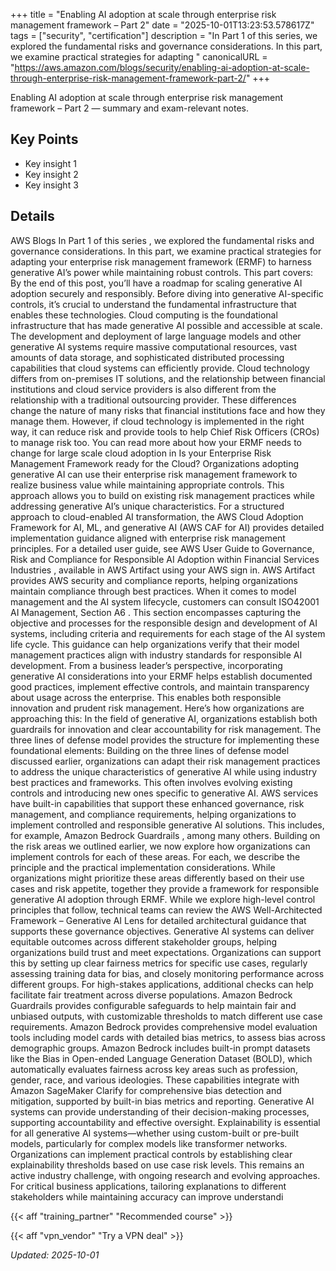 +++
title = "Enabling AI adoption at scale through enterprise risk management framework – Part 2"
date = "2025-10-01T13:23:53.578617Z"
tags = ["security", "certification"]
description = "In Part 1 of this series, we explored the fundamental risks and governance considerations. In this part, we examine practical strategies for adapting "
canonicalURL = "https://aws.amazon.com/blogs/security/enabling-ai-adoption-at-scale-through-enterprise-risk-management-framework-part-2/"
+++

Enabling AI adoption at scale through enterprise risk management framework – Part 2 — summary and exam-relevant notes.

## Key Points
- Key insight 1
- Key insight 2
- Key insight 3

## Details
AWS Blogs In Part 1 of this series , we explored the fundamental risks and governance considerations. In this part, we examine practical strategies for adapting your enterprise risk management framework (ERMF) to harness generative AI’s power while maintaining robust controls. This part covers: By the end of this post, you’ll have a roadmap for scaling generative AI adoption securely and responsibly. Before diving into generative AI-specific controls, it’s crucial to understand the fundamental infrastructure that enables these technologies. Cloud computing is the foundational infrastructure that has made generative AI possible and accessible at scale. The development and deployment of large language models and other generative AI systems require massive computational resources, vast amounts of data storage, and sophisticated distributed processing capabilities that cloud systems can efficiently provide. Cloud technology differs from on-premises IT solutions, and the relationship between financial institutions and cloud service providers is also different from the relationship with a traditional outsourcing provider. These differences change the nature of many risks that financial institutions face and how they manage them. However, if cloud technology is implemented in the right way, it can reduce risk and provide tools to help Chief Risk Officers (CROs) to manage risk too. You can read more about how your ERMF needs to change for large scale cloud adoption in Is your Enterprise Risk Management Framework ready for the Cloud? Organizations adopting generative AI can use their enterprise risk management framework to realize business value while maintaining appropriate controls. This approach allows you to build on existing risk management practices while addressing generative AI’s unique characteristics. For a structured approach to cloud-enabled AI transformation, the AWS Cloud Adoption Framework for AI, ML, and generative AI (AWS CAF for AI) provides detailed implementation guidance aligned with enterprise risk management principles. For a detailed user guide, see AWS User Guide to Governance, Risk and Compliance for Responsible AI Adoption within Financial Services Industries , available in AWS Artifact using your AWS sign in. AWS Artifact provides AWS security and compliance reports, helping organizations maintain compliance through best practices. When it comes to model management and the AI system lifecycle, customers can consult ISO42001 AI Management, Section A6 . This section encompasses capturing the objective and processes for the responsible design and development of AI systems, including criteria and requirements for each stage of the AI system life cycle. This guidance can help organizations verify that their model management practices align with industry standards for responsible AI development. From a business leader’s perspective, incorporating generative AI considerations into your ERMF helps establish documented good practices, implement effective controls, and maintain transparency about usage across the enterprise. This enables both responsible innovation and prudent risk management. Here’s how organizations are approaching this: In the field of generative AI, organizations establish both guardrails for innovation and clear accountability for risk management. The three lines of defense model provides the structure for implementing these foundational elements: Building on the three lines of defense model discussed earlier, organizations can adapt their risk management practices to address the unique characteristics of generative AI while using industry best practices and frameworks. This often involves evolving existing controls and introducing new ones specific to generative AI. AWS services have built-in capabilities that support these enhanced governance, risk management, and compliance requirements, helping organizations to implement controlled and responsible generative AI solutions. This includes, for example, Amazon Bedrock Guardrails , among many others. Building on the risk areas we outlined earlier, we now explore how organizations can implement controls for each of these areas. For each, we describe the principle and the practical implementation considerations. While organizations might prioritize these areas differently based on their use cases and risk appetite, together they provide a framework for responsible generative AI adoption through ERMF. While we explore high-level control principles that follow, technical teams can review the AWS Well-Architected Framework – Generative AI Lens for detailed architectural guidance that supports these governance objectives. Generative AI systems can deliver equitable outcomes across different stakeholder groups, helping organizations build trust and meet expectations. Organizations can support this by setting up clear fairness metrics for specific use cases, regularly assessing training data for bias, and closely monitoring performance across different groups. For high-stakes applications, additional checks can help facilitate fair treatment across diverse populations. Amazon Bedrock Guardrails provides configurable safeguards to help maintain fair and unbiased outputs, with customizable thresholds to match different use case requirements. Amazon Bedrock provides comprehensive model evaluation tools including model cards with detailed bias metrics, to assess bias across demographic groups. Amazon Bedrock includes built-in prompt datasets like the Bias in Open-ended Language Generation Dataset (BOLD), which automatically evaluates fairness across key areas such as profession, gender, race, and various ideologies. These capabilities integrate with Amazon SageMaker Clarify for comprehensive bias detection and mitigation, supported by built-in bias metrics and reporting. Generative AI systems can provide understanding of their decision-making processes, supporting accountability and effective oversight. Explainability is essential for all generative AI systems—whether using custom-built or pre-built models, particularly for complex models like transformer networks. Organizations can implement practical controls by establishing clear explainability thresholds based on use case risk levels. This remains an active industry challenge, with ongoing research and evolving approaches. For critical business applications, tailoring explanations to different stakeholders while maintaining accuracy can improve understandi



{{< aff "training_partner" "Recommended course" >}}

{{< aff "vpn_vendor" "Try a VPN deal" >}}

*Updated: 2025-10-01*